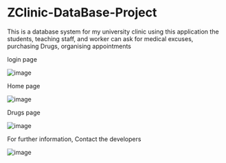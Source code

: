 # ZClinic-DataBase-Project

This is a database system for my university clinic
using this application the students, teaching staff, and worker
can ask for medical excuses, purchasing Drugs, organising appointments

login page


![image](https://user-images.githubusercontent.com/68303138/132769182-c8b20201-5543-45fe-a063-0167d9105e50.png)

Home page


![image](https://user-images.githubusercontent.com/68303138/132769278-83b7e388-4b1e-4e7f-afd1-a36395f850d6.png)

Drugs page


![image](https://user-images.githubusercontent.com/68303138/132769361-db7fdb1b-b435-459a-a895-14528baed9b1.png)

For further information, Contact the developers


![image](https://user-images.githubusercontent.com/68303138/132769565-acb5862a-c154-40c4-8805-2f710e96ae03.png)

